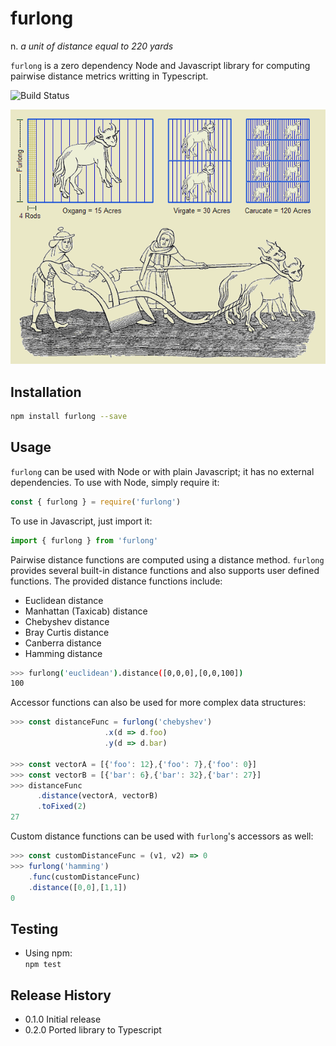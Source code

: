 furlong
=======
n. _a unit of distance equal to 220 yards_

`furlong` is a zero dependency Node and Javascript library for computing pairwise distance metrics writting in Typescript.

![Build Status](https://github.com/seth-brown/furlong/workflows/Build%20Status/badge.svg?branch=master)

![](furlong.jpg)

## Installation

``` bash
npm install furlong --save
```

## Usage

`furlong` can be used with Node or with plain Javascript; it has no external dependencies. To use with Node, simply require it:  
``` javascript
const { furlong } = require('furlong')
```

To use in Javascript, just import it:  
``` javascript
import { furlong } from 'furlong'
```

Pairwise distance functions are computed using a distance method. `furlong` provides several built-in distance functions and also supports user defined functions. The provided distance functions include:

* Euclidean distance
* Manhattan (Taxicab) distance
* Chebyshev distance
* Bray Curtis distance
* Canberra distance 
* Hamming distance

``` bash
>>> furlong('euclidean').distance([0,0,0],[0,0,100])
100
```

Accessor functions can also be used for more complex data structures:
``` javascript
>>> const distanceFunc = furlong('chebyshev')
                     .x(d => d.foo)
                     .y(d => d.bar)

>>> const vectorA = [{'foo': 12},{'foo': 7},{'foo': 0}]
>>> const vectorB = [{'bar': 6},{'bar': 32},{'bar': 27}]
>>> distanceFunc
      .distance(vectorA, vectorB)
      .toFixed(2)
27
```
Custom distance functions can be used with `furlong`'s accessors as well:

``` javascript
>>> const customDistanceFunc = (v1, v2) => 0
>>> furlong('hamming')
    .func(customDistanceFunc)
    .distance([0,0],[1,1])
0
```

## Testing

* Using npm:  
  `npm test`

## Release History

* 0.1.0 Initial release
* 0.2.0 Ported library to Typescript
